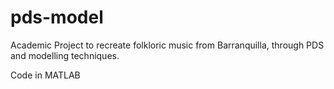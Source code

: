 # pds-model

Academic Project to recreate folkloric music from Barranquilla, through PDS and modelling techniques. 

Code in MATLAB
